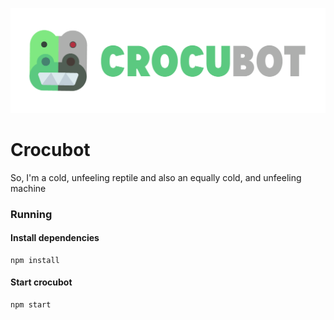 ![Crocubot](/art/crocubot_wide.png)
# Crocubot
So, I'm a cold, unfeeling reptile and also an equally cold, and unfeeling machine

### Running

#### Install dependencies
```
npm install
```
#### Start crocubot
```
npm start
```
